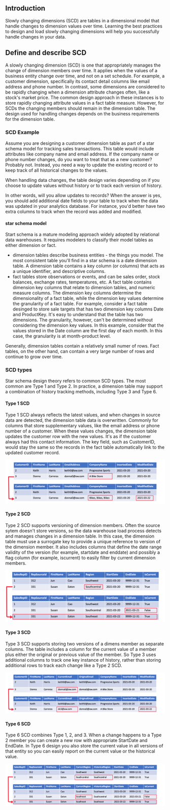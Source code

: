 ## Introduction

Slowly changing dimensions (SCD) are tables in a dimensional model that handle changes to dimension values over time. Learning the best practices to design and load slowly changing dimensions will help you successfully handle changes in your data. 

## Define and describe SCD

A slowly changing dimension (SCD) is one that appropriately manages the change of dimension members over time. It applies when the values of a business entity change over time, and not on a set schedule. For example, a customer dimension, specifically its contact detail columns like email address and phone number. In contrast, some dimensions are considered to be rapidly changing when a dimension attribute changes often, like a stock's market price. The common design approach in these instances is to store rapidly changing attribute values in a fact table measure. However, for SCDs the changing members should remain in the dimension table. The design used for handling changes depends on the business requirements for the dimension table. 

### SCD Example

Assume you are designing a customer dimension table as part of a star schema model for tracking sales transactions. This table would include attributes like company name and email address. If the company name or phone number changes, do you want to treat that as a new customer? Probably not. Instead, you need a way to update the existing record or to keep track of all historical changes to the values. 

When handling data changes, the table design varies depending on if you choose to update values without history or to track each version of history. 

In other words, will you allow updates to records? When the answer is yes, you should add additional date fields to your table to track when the data was updated in your analytics database. For instance, you'd better have two extra columns to track when the record was added and modified. 

#### star schema model

Start schema is a mature modeling approach widely adopted by relational data warehouses. It requires modelers to classify their model tables as either dimension or fact. 

- dimension tables describe business entities - the things you model. The most consistent table you'll find in a star schema is a date dimension table. A dimension table contains a key column (or columns) that acts as a unique identifier, and descriptive columns.
- fact tables store observations or events, and can be sales order, stock balances, exchange rates, temperatures, etc. A fact table contains dimension key columns that relate to dimension tables, and numeric measure columns. The dimension key columns determine the dimensionality of a fact table, while the dimension key values determine the granularity of a fact table. For example, consider a fact table desinged to store sale targets that has two dimension key columns Date and ProductKey. It's easy to understand that the table has two dimensions. The granularity, however, can't be determined without considering the dimension key values. In this example, consider that the values stored in the Date column are the first day of each month. In this case, the granularity is at month-product level. 

Generally, dimension tables contain a relatively small numer of rows. Fact tables, on the other hand, can contain a very large number of rows and continue to grow over time. 

### SCD types

Star schema design theory refers to common SCD types. The most common are Type 1 and Type 2. In practice, a dimension table may support a combination of history tracking methods, including Type 3 and Type 6. 

#### Type 1 SCD

Type 1 SCD always reflects the latest values, and when changes in source data are detected, the dimension table data is overwritten. Commonly for columns that store supplementary values, like the email address or phone number of a customer. When these values changes, the dimension table updates the customer row with the new values. It's as if the customer always had this contact information. The key field, such as CustomerID, would stay the same so the records in the fact table automatically link to the updated customer record.

![image](images/slowly-changing-dimensions-type-1-change.png)

#### Type 2 SCD

Type 2 SCD supports versioning of dimension members. Often the source sytem doesn't store versions, so the data warehouse load process detects and manages changes in a dimension table. In this case, the dimension table must use a surrogate key to provide a unique reference to version of the dimension member. It also includes columns that define the date range validity of the version (for example, startdate and enddate) and possibly a flag column (for example, iscurrent) to easily filter by current dimension members.

![image](images/slowly-changing-dimensions-type-2-change.png)


#### Type 3 SCD

Type 3 SCD supports storing two versions of a dimens member as separate columns. The table includes a column for the current value of a member plus either the original or previous value of the member. So Type 3 uses additional columns to track one key instance of history, rather than storing additional rows to track each change like a Type 2 SCD. 

![image](images/slowly-changing-dimensions-type-3-change.png)

#### Type 6 SCD

Type 6 SCD combines Type 1, 2, and 3. When a change happens to a Type 2 member you can create a new row with appropriate StartDate and EndDate. In Type 6 design you also store the current value in all versions of that entity so you can easily report on the current value or the historical value. 

![image](images/slowly-changing-dimensions-type-6-change.png)